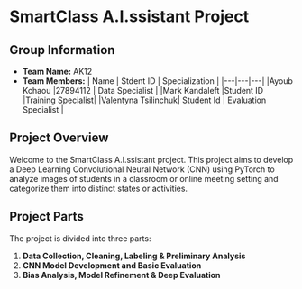 
# SmartClass A.I.ssistant Project

## Group Information
- **Team Name:** AK12
- **Team Members:**
|   Name |   Stdent ID    |  Specialization  |
|---|---|---|
|Ayoub Kchaou |27894112 | Data Specialist |
|Mark Kandaleft |Student ID |Training Specialist|
|Valentyna Tsilinchuk| Student Id | Evaluation Specialist |


## Project Overview
Welcome to the SmartClass A.I.ssistant project. This project aims to develop a Deep Learning Convolutional Neural Network (CNN) using PyTorch to analyze images of students in a classroom or online meeting setting and categorize them into distinct states or activities.

## Project Parts
The project is divided into three parts:
1. **Data Collection, Cleaning, Labeling & Preliminary Analysis**
2. **CNN Model Development and Basic Evaluation**
3. **Bias Analysis, Model Refinement & Deep Evaluation**
